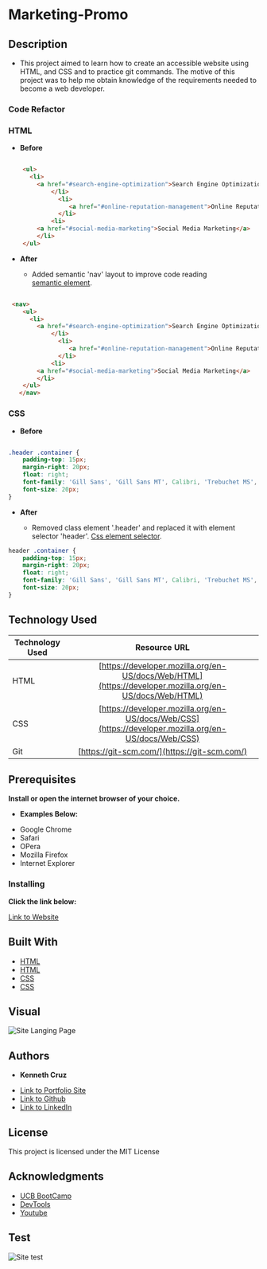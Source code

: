 # **Marketing-Promo**

## **Description**

* This project aimed to learn how to create an accessible website using HTML, and CSS and to practice git commands. The motive of this project was to help me obtain knowledge of the requirements needed to become a web developer.

### **Code Refactor**

### HTML

- **Before**

```html

    <ul>
      <li>
        <a href="#search-engine-optimization">Search Engine Optimization</a>
            </li>
              <li>
                 <a href="#online-reputation-management">Online Reputation Management</a>
              </li>
            <li>
        <a href="#social-media-marketing">Social Media Marketing</a>
        </li>
    </ul>

```
- **After**

  * Added semantic 'nav' layout to improve code reading [<nav></nav>semantic element](https://www.w3schools.com/html/html5_semantic_elements.asp). 

```html

 <nav>
    <ul>
      <li>
        <a href="#search-engine-optimization">Search Engine Optimization</a>
            </li>
              <li>
                 <a href="#online-reputation-management">Online Reputation Management</a>
              </li>
            <li>
        <a href="#social-media-marketing">Social Media Marketing</a>
        </li>
    </ul>
   </nav>

```

### CSS

- **Before**

```css

.header .container {
    padding-top: 15px;
    margin-right: 20px;
    float: right;
    font-family: 'Gill Sans', 'Gill Sans MT', Calibri, 'Trebuchet MS', sans-serif;
    font-size: 20px;
}

```
- **After**

  * Removed class element '.header' and replaced it with element selector 'header'.  [Css element selector](https://www.w3schools.com/html/html5_semantic_elements.asp).

```css
header .container {
    padding-top: 15px;
    margin-right: 20px;
    float: right;
    font-family: 'Gill Sans', 'Gill Sans MT', Calibri, 'Trebuchet MS', sans-serif;
    font-size: 20px;
}
```

## **Technology Used**

| Technology Used         | Resource URL           | 
| ------------- |:-------------:| 
| HTML    | [https://developer.mozilla.org/en-US/docs/Web/HTML](https://developer.mozilla.org/en-US/docs/Web/HTML)|  
| CSS     | [https://developer.mozilla.org/en-US/docs/Web/CSS](https://developer.mozilla.org/en-US/docs/Web/CSS)      |   
| Git | [https://git-scm.com/](https://git-scm.com/)     |    



## **Prerequisites**

**Install or open the internet browser of your choice.**

*  **Examples Below:**

- Google Chrome
- Safari
- OPera
- Mozilla Firefox
- Internet Explorer

### **Installing**

**Click the link below:** 

[Link to Website](https://cruzkenneth504.github.io/marketing-promo/)

## **Built With**

* [HTML](https://developer.mozilla.org/en-US/docs/Web/HTML)
* [HTML](https://www.w3schools.com/html/default.asp)   
* [CSS](https://developer.mozilla.org/en-US/docs/Web/CSS)
* [CSS](https://www.w3schools.com/css/default.asp)

## **Visual**

![Site Langing Page](./assets/images/site.gif)

## **Authors**

* **Kenneth Cruz** 


- [Link to Portfolio Site](#)
- [Link to Github](https://github.com/cruzkenneth504)
- [Link to LinkedIn](linkedin.com/in/cruzkenneth504)

       
## **License**

This project is licensed under the MIT License

## **Acknowledgments**

* [UCB BootCamp](https://bootcamp.berkeley.edu/)
* [DevTools](https://dev.to/)
* [Youtube](https://www.youtube.com/)

## **Test**

![Site test](./assets/images/test.gif)